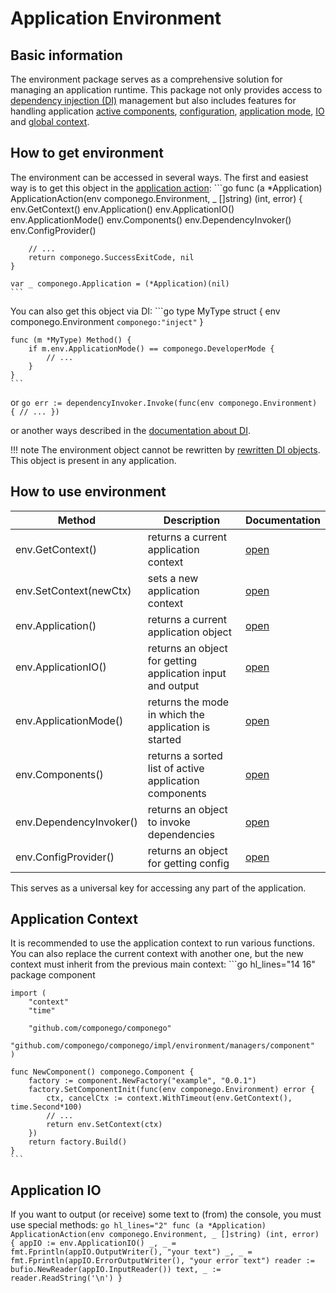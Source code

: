 # Application Environment

## Basic information

The environment package serves as a comprehensive solution for managing an application runtime.
This package not only provides access to [dependency injection (DI)](./dependency.md) management but also includes features for
handling application [active components](./component.md), [configuration](./config.md), [application mode](./runner.md#application-mode),
[IO](./environment.md#application-io) and [global context](./environment.md#application-context).

## How to get environment

The environment can be accessed in several ways.
The first and easiest way is to get this object in the [application action](./application.md#applicationaction):
    ```go
    func (a *Application) ApplicationAction(env componego.Environment, _ []string) (int, error) {
        env.GetContext()
        env.Application()
        env.ApplicationIO()
        env.ApplicationMode()
        env.Components()
        env.DependencyInvoker()
        env.ConfigProvider()

        // ...
        return componego.SuccessExitCode, nil
    }

    var _ componego.Application = (*Application)(nil)
    ```

You can also get this object via DI:
    ```go
    type MyType struct {
        env componego.Environment `componego:"inject"`
    }

    func (m *MyType) Method() {
        if m.env.ApplicationMode() == componego.DeveloperMode {
            // ...
        }
    }
    ```
or
    ```go
    err := dependencyInvoker.Invoke(func(env componego.Environment) {
        // ...
    })
    ```

or another ways described in the [documentation about DI](./dependency.md).

!!! note
    The environment object cannot be rewritten by [rewritten DI objects](./dependency.md#rewriting-dependencies).
    This object is present in any application.


## How to use environment

| Method                  | Description                                                | Documentation                                  |
|-------------------------|------------------------------------------------------------|------------------------------------------------|
| env.GetContext()        | returns a current application context                      | [open](./environment.md#application-context)   |
| env.SetContext(newCtx)  | sets a new application context                             | [open](./environment.md#application-context)   |
| env.Application()       | returns a current application object                       | [open](./application.md)                       |
| env.ApplicationIO()     | returns an object for getting application input and output | [open](./environment.md#application-io)        |
| env.ApplicationMode()   | returns the mode in which the application is started       | [open](./runner.md#application-mode)           |
| env.Components()        | returns a sorted list of active application components     | [open](./component.md)                         |
| env.DependencyInvoker() | returns an object to invoke dependencies                   | [open](./dependency.md#access-to-dependencies) |
| env.ConfigProvider()    | returns an object for getting config                       | [open](./config.md#configuration-getter)       |


This serves as a universal key for accessing any part of the application.

## Application Context

It is recommended to use the application context to run various functions.
You can also replace the current context with another one, but the new context must inherit from the previous main context:
    ```go hl_lines="14 16"
    package component

    import (
        "context"
        "time"

        "github.com/componego/componego"
        "github.com/componego/componego/impl/environment/managers/component"
    )

    func NewComponent() componego.Component {
        factory := component.NewFactory("example", "0.0.1")
        factory.SetComponentInit(func(env componego.Environment) error {
            ctx, cancelCtx := context.WithTimeout(env.GetContext(), time.Second*100)
            // ...
            return env.SetContext(ctx)
        })
        return factory.Build()
    }
    ```

## Application IO

If you want to output (or receive) some text to (from) the console, you must use special methods:
    ```go hl_lines="2"
    func (a *Application) ApplicationAction(env componego.Environment, _ []string) (int, error) {
        appIO := env.ApplicationIO()
        _, _ = fmt.Fprintln(appIO.OutputWriter(), "your text")
        _, _ = fmt.Fprintln(appIO.ErrorOutputWriter(), "your error text")
        reader := bufio.NewReader(appIO.InputReader())
        text, _ := reader.ReadString('\n')
    }
    ```
